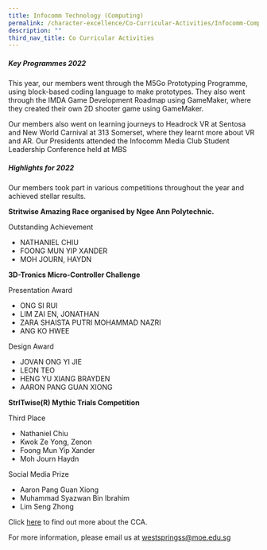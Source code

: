 ```yaml
---
title: Infocomm Technology (Computing)
permalink: /character-excellence/Co-Curricular-Activities/Infocomm-Computing/
description: ""
third_nav_title: Co Curricular Activities
---
```

##### **Key Programmes 2022**

This year, our members went through the M5Go Prototyping Programme, using block-based coding language to make prototypes. They also went through the IMDA Game Development Roadmap using GameMaker, where they created their own 2D shooter game using GameMaker. 

Our members also went on learning journeys to Headrock VR at Sentosa and New World Carnival at 313 Somerset, where they learnt more about VR and AR. Our Presidents attended the Infocomm Media Club Student Leadership Conference held at MBS


##### **Highlights for 2022**

Our members took part in various competitions throughout the year and achieved stellar results.

**Stritwise Amazing Race organised by Ngee Ann Polytechnic.**

Outstanding Achievement
* NATHANIEL CHIU 
* FOONG MUN YIP XANDER 
* MOH JOURN, HAYDN 

**3D-Tronics Micro-Controller Challenge**

Presentation Award
* ONG SI RUI 
* LIM ZAI EN, JONATHAN 
* ZARA SHAISTA PUTRI MOHAMMAD NAZRI 
* ANG KO HWEE 

Design Award

* JOVAN ONG YI JIE 
* LEON TEO 
* HENG YU XIANG BRAYDEN 
* AARON PANG GUAN XIONG 

**StrITwise(R) Mythic Trials Competition**

Third Place

* Nathaniel Chiu 
* Kwok Ze Yong, Zenon 
* Foong Mun Yip Xander 
* Moh Journ Haydn 

Social Media Prize

* Aaron Pang Guan Xiong 
* Muhammad Syazwan Bin Ibrahim 
* Lim Seng Zhong 


Click <a href="https://youtu.be/EmjpAHXfMMQ" target="_blank">here</a> to find out more about the CCA.

For more information, please email us at [westspringss@moe.edu.sg](westspringss@moe.edu.sg)